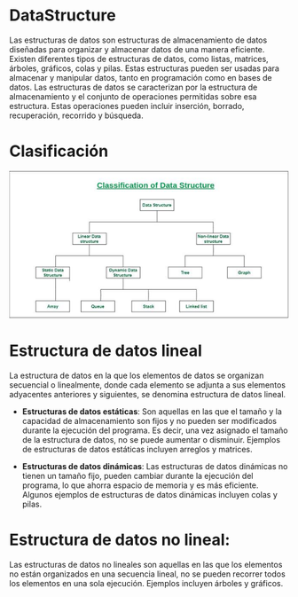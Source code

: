 # DataStructure

Las estructuras de datos son estructuras de almacenamiento de datos diseñadas para organizar y almacenar datos de una manera eficiente. Existen diferentes tipos de estructuras de datos, como listas, matrices, árboles, gráficos, colas y pilas. Estas estructuras pueden ser usadas para almacenar y manipular datos, tanto en programación como en bases de datos. Las estructuras de datos se caracterizan por la estructura de almacenamiento y el conjunto de operaciones permitidas sobre esa estructura. Estas operaciones pueden incluir inserción, borrado, recuperación, recorrido y búsqueda.

# Clasificación

<p align="center">
  <img src="Classification.jpg" />
</p>


# Estructura de datos lineal
La estructura de datos en la que los elementos de datos se organizan secuencial o linealmente, donde cada elemento se adjunta a sus elementos adyacentes anteriores y siguientes, se denomina estructura de datos lineal. 


 * **Estructuras de datos estáticas**: Son aquellas en las que el tamaño y la capacidad de almacenamiento son fijos y no pueden ser modificados durante la ejecución del programa. Es decir, una vez asignado el tamaño de la estructura de datos, no se puede aumentar o disminuir. Ejemplos de estructuras de datos estáticas incluyen arreglos y matrices.



* **Estructuras de datos dinámicas**: Las estructuras de datos dinámicas no tienen un tamaño fijo, pueden cambiar durante la ejecución del programa, lo que ahorra espacio de memoria y es más eficiente. Algunos ejemplos de estructuras de datos dinámicas incluyen colas y pilas.

# Estructura de datos no lineal: 
Las estructuras de datos no lineales son aquellas en las que los elementos no están organizados en una secuencia lineal, no se pueden recorrer todos los elementos en una sola ejecución. Ejemplos incluyen árboles y gráficos.